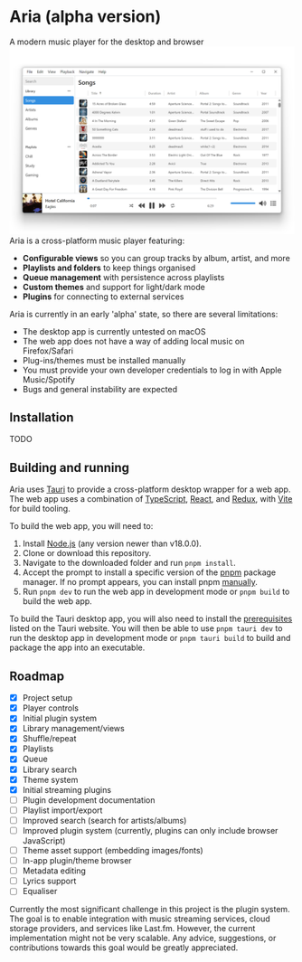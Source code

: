 # Aria (alpha version)

A modern music player for the desktop and browser
![Screenshot of app](image.png)
Aria is a cross-platform music player featuring:

- **Configurable views** so you can group tracks by album, artist, and more
- **Playlists and folders** to keep things organised
- **Queue management** with persistence across playlists
- **Custom themes** and support for light/dark mode
- **Plugins** for connecting to external services

Aria is currently in an early 'alpha' state, so there are several limitations:

- The desktop app is currently untested on macOS
- The web app does not have a way of adding local music on Firefox/Safari
- Plug-ins/themes must be installed manually
- You must provide your own developer credentials to log in with Apple Music/Spotify
- Bugs and general instability are expected

## Installation

TODO

## Building and running

Aria uses [Tauri](https://v1.tauri.app/) to provide a cross-platform desktop wrapper for a web app. The web app uses a combination of [TypeScript](https://www.typescriptlang.org/), [React](https://react.dev/), and [Redux](https://redux.js.org/), with [Vite](https://vite.dev/) for build tooling.

To build the web app, you will need to:

1. Install [Node.js](https://nodejs.org/) (any version newer than v18.0.0).
2. Clone or download this repository.
3. Navigate to the downloaded folder and run `pnpm install`.
4. Accept the prompt to install a specific version of the [pnpm](https://pnpm.io/) package manager. If no prompt appears, you can install pnpm [manually](https://pnpm.io/installation).
5. Run `pnpm dev` to run the web app in development mode or `pnpm build` to build the web app.

To build the Tauri desktop app, you will also need to install the [prerequisites](https://v1.tauri.app/v1/guides/getting-started/prerequisites) listed on the Tauri website. You will then be able to use `pnpm tauri dev` to run the desktop app in development mode or `pnpm tauri build` to build and package the app into an executable.

## Roadmap

- [x] Project setup
- [x] Player controls
- [x] Initial plugin system
- [x] Library management/views
- [x] Shuffle/repeat
- [x] Playlists
- [x] Queue
- [x] Library search
- [x] Theme system
- [x] Initial streaming plugins
- [ ] Plugin development documentation
- [ ] Playlist import/export
- [ ] Improved search (search for artists/albums)
- [ ] Improved plugin system (currently, plugins can only include browser JavaScript)
- [ ] Theme asset support (embedding images/fonts)
- [ ] In-app plugin/theme browser
- [ ] Metadata editing
- [ ] Lyrics support
- [ ] Equaliser

Currently the most significant challenge in this project is the plugin system. The goal is to enable integration with music streaming services, cloud storage providers, and services like Last.fm. However, the current implementation might not be very scalable. Any advice, suggestions, or contributions towards this goal would be greatly appreciated.
